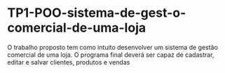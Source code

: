 # TP1-POO-sistema-de-gest-o-comercial-de-uma-loja
O trabalho proposto tem como intuito desenvolver um sistema de gestão comercial de uma loja. O programa final deverá ser capaz de cadastrar, editar e salvar clientes, produtos e vendas

